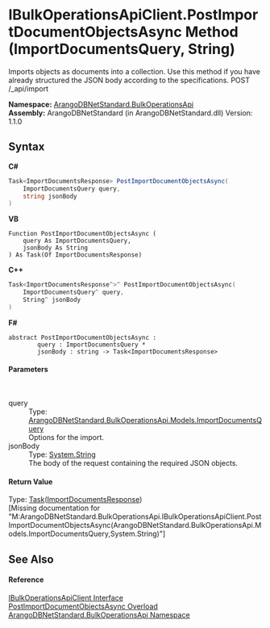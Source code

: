 # IBulkOperationsApiClient.PostImportDocumentObjectsAsync Method (ImportDocumentsQuery, String)
 

Imports objects as documents into a collection. Use this method if you have already structured the JSON body according to the specifications. POST /_api/import

**Namespace:**&nbsp;<a href="58ea8fb7-f486-616b-9ed4-6982224f5f8d">ArangoDBNetStandard.BulkOperationsApi</a><br />**Assembly:**&nbsp;ArangoDBNetStandard (in ArangoDBNetStandard.dll) Version: 1.1.0

## Syntax

**C#**<br />
``` C#
Task<ImportDocumentsResponse> PostImportDocumentObjectsAsync(
	ImportDocumentsQuery query,
	string jsonBody
)
```

**VB**<br />
``` VB
Function PostImportDocumentObjectsAsync ( 
	query As ImportDocumentsQuery,
	jsonBody As String
) As Task(Of ImportDocumentsResponse)
```

**C++**<br />
``` C++
Task<ImportDocumentsResponse^>^ PostImportDocumentObjectsAsync(
	ImportDocumentsQuery^ query, 
	String^ jsonBody
)
```

**F#**<br />
``` F#
abstract PostImportDocumentObjectsAsync : 
        query : ImportDocumentsQuery * 
        jsonBody : string -> Task<ImportDocumentsResponse> 

```


#### Parameters
&nbsp;<dl><dt>query</dt><dd>Type: <a href="cccf0af5-eb4f-c35b-37c8-46f4a19d116e">ArangoDBNetStandard.BulkOperationsApi.Models.ImportDocumentsQuery</a><br />Options for the import.</dd><dt>jsonBody</dt><dd>Type: <a href="https://docs.microsoft.com/dotnet/api/system.string" target="_blank" rel="noopener noreferrer">System.String</a><br />The body of the request containing the required JSON objects.</dd></dl>

#### Return Value
Type: <a href="https://docs.microsoft.com/dotnet/api/system.threading.tasks.task-1" target="_blank" rel="noopener noreferrer">Task</a>(<a href="2cea7418-a2f2-1866-76be-d2009adce7ed">ImportDocumentsResponse</a>)<br />\[Missing <returns> documentation for "M:ArangoDBNetStandard.BulkOperationsApi.IBulkOperationsApiClient.PostImportDocumentObjectsAsync(ArangoDBNetStandard.BulkOperationsApi.Models.ImportDocumentsQuery,System.String)"\]

## See Also


#### Reference
<a href="d00294fc-c4e9-4d65-8b49-9e913e950def">IBulkOperationsApiClient Interface</a><br /><a href="0f137389-c662-8a1c-a8e4-7578bb5664f1">PostImportDocumentObjectsAsync Overload</a><br /><a href="58ea8fb7-f486-616b-9ed4-6982224f5f8d">ArangoDBNetStandard.BulkOperationsApi Namespace</a><br />